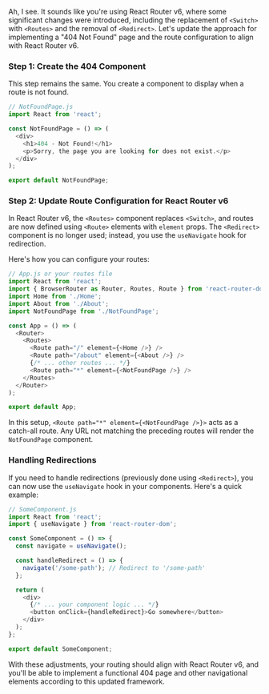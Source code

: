 Ah, I see. It sounds like you're using React Router v6, where some significant changes were introduced, including the replacement of `<Switch>` with `<Routes>` and the removal of `<Redirect>`. Let's update the approach for implementing a "404 Not Found" page and the route configuration to align with React Router v6.

### Step 1: Create the 404 Component

This step remains the same. You create a component to display when a route is not found.

```javascript
// NotFoundPage.js
import React from 'react';

const NotFoundPage = () => (
  <div>
    <h1>404 - Not Found!</h1>
    <p>Sorry, the page you are looking for does not exist.</p>
  </div>
);

export default NotFoundPage;
```

### Step 2: Update Route Configuration for React Router v6

In React Router v6, the `<Routes>` component replaces `<Switch>`, and routes are now defined using `<Route>` elements with `element` props. The `<Redirect>` component is no longer used; instead, you use the `useNavigate` hook for redirection.

Here's how you can configure your routes:

```javascript
// App.js or your routes file
import React from 'react';
import { BrowserRouter as Router, Routes, Route } from 'react-router-dom';
import Home from './Home';
import About from './About';
import NotFoundPage from './NotFoundPage';

const App = () => (
  <Router>
    <Routes>
      <Route path="/" element={<Home />} />
      <Route path="/about" element={<About />} />
      {/* ... other routes ... */}
      <Route path="*" element={<NotFoundPage />} />
    </Routes>
  </Router>
);

export default App;
```

In this setup, `<Route path="*" element={<NotFoundPage />}>` acts as a catch-all route. Any URL not matching the preceding routes will render the `NotFoundPage` component.

### Handling Redirections

If you need to handle redirections (previously done using `<Redirect>`), you can now use the `useNavigate` hook in your components. Here's a quick example:

```javascript
// SomeComponent.js
import React from 'react';
import { useNavigate } from 'react-router-dom';

const SomeComponent = () => {
  const navigate = useNavigate();

  const handleRedirect = () => {
    navigate('/some-path'); // Redirect to '/some-path'
  };

  return (
    <div>
      {/* ... your component logic ... */}
      <button onClick={handleRedirect}>Go somewhere</button>
    </div>
  );
};

export default SomeComponent;
```

With these adjustments, your routing should align with React Router v6, and you'll be able to implement a functional 404 page and other navigational elements according to this updated framework.

